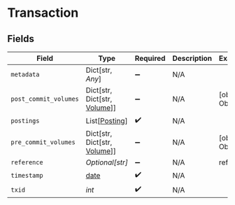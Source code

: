 # Transaction


## Fields

| Field                                                                | Type                                                                 | Required                                                             | Description                                                          | Example                                                              |
| -------------------------------------------------------------------- | -------------------------------------------------------------------- | -------------------------------------------------------------------- | -------------------------------------------------------------------- | -------------------------------------------------------------------- |
| `metadata`                                                           | Dict[str, *Any*]                                                     | :heavy_minus_sign:                                                   | N/A                                                                  |                                                                      |
| `post_commit_volumes`                                                | Dict[str, Dict[str, [Volume](../../models/shared/volume.md)]]        | :heavy_minus_sign:                                                   | N/A                                                                  | [object Object]                                                      |
| `postings`                                                           | List[[Posting](../../models/shared/posting.md)]                      | :heavy_check_mark:                                                   | N/A                                                                  |                                                                      |
| `pre_commit_volumes`                                                 | Dict[str, Dict[str, [Volume](../../models/shared/volume.md)]]        | :heavy_minus_sign:                                                   | N/A                                                                  | [object Object]                                                      |
| `reference`                                                          | *Optional[str]*                                                      | :heavy_minus_sign:                                                   | N/A                                                                  | ref:001                                                              |
| `timestamp`                                                          | [date](https://docs.python.org/3/library/datetime.html#date-objects) | :heavy_check_mark:                                                   | N/A                                                                  |                                                                      |
| `txid`                                                               | *int*                                                                | :heavy_check_mark:                                                   | N/A                                                                  |                                                                      |
